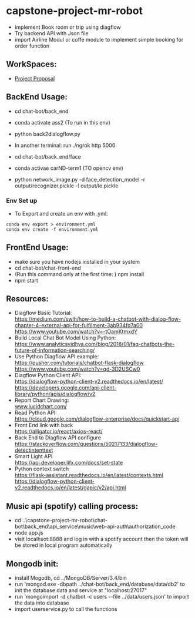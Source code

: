 # capstone-project-mr-robot

* implement Book room or trip using diagflow
* Try backend API with Json file
* import Airline Modul or coffe module to implement simple booking for order function
## WorkSpaces:
* [Project Proposal](https://www.overleaf.com/5973716318hnyngfttwfyj)
## BackEnd Usage:
* cd chat-bot/back_end
* conda activate ass2 (To run in this env)
* python back2dialogflow.py
* In another terminal:
run ./ngrok http 5000


* cd chat-bot/back_end/face
* conda activae carND-term1 (TO opencv env)
* python network_image.py -d face_detection_model -r output/recognizer.pickle -l output/le.pickle

### Env Set up
* To Export and create an env with .yml:
```shell
conda env export > environment.yml
conda env create -f environment.yml
```



## FrontEnd Usage:
* make sure you have nodejs installed in your system
* cd chat-bot/chat-front-end
* (Run this command only at the first time: ) npm install
* npm start

## Resources:
* Diagflow Basic Tutorial: <br />
  https://medium.com/swlh/how-to-build-a-chatbot-with-dialog-flow-chapter-4-external-api-for-fulfilment-3ab934fd7a00 <br />
  https://www.youtube.com/watch?v=-tOamKtmxdY
* Build Local Chat Bot Model Using Python: <br />
  https://www.analyticsvidhya.com/blog/2018/01/faq-chatbots-the-future-of-information-searching/
* Use Python Diagflow API example: <br />
  https://pusher.com/tutorials/chatbot-flask-dialogflow  <br />
  https://www.youtube.com/watch?v=qd-3D2USCw0
* Diagflow Python Client API: <br />
  https://dialogflow-python-client-v2.readthedocs.io/en/latest/
  https://developers.google.com/api-client-library/python/apis/dialogflow/v2 <br />
* Report Chart Drawing: <br />
  www.lucidchart.com/
* Read Python API:<br />
  https://cloud.google.com/dialogflow-enterprise/docs/quickstart-api <br />
* Front End link with back  <br />
https://alligator.io/react/axios-react/<br />
* Back End to Diagflow API configure<br />
https://stackoverflow.com/questions/50217133/dialogflow-detectintenttext<br />
* Smart Light API<br />
https://api.developer.lifx.com/docs/set-state<br />
* Python context switch<br />
https://flask-assistant.readthedocs.io/en/latest/contexts.html<br />
https://dialogflow-python-client-v2.readthedocs.io/en/latest/gapic/v2/api.html<br />

## Music api (spotify) calling process:
* cd ..\capstone-project-mr-robot\chat-bot\back_end\api_service\music\web-api-auth\authorization_code
* node app.js
* visit localhsot:8888 and log in with a spotify account then the token will be stored in local program automatically

## Mongodb init:
* install Mogodb, cd ../MongoDB/Server/3.4/bin
* run 'mongod.exe -dbpath ../chat-bot/back_end/database/data/db2' to init the database data and service at "localhost:27017"
* run 'mongoimport -d chatbot -c users --file ../data/users.json' to import the data into database
* import userservice.py to call the functions
